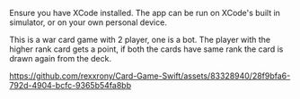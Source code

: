 Ensure you have XCode installed. The app can be run on XCode's built in simulator, or on your own personal device.

This is a war card game with 2 player, one is a bot. The player with the higher rank card gets a point, if both the cards have same rank the card is drawn again from the deck.

https://github.com/rexxrony/Card-Game-Swift/assets/83328940/28f9bfa6-792d-4904-bcfc-9365b54fa8bb

